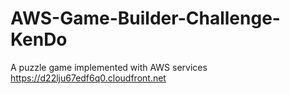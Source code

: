 # AWS-Game-Builder-Challenge-KenDo
A puzzle game implemented with AWS services
https://d22lju67edf6q0.cloudfront.net
